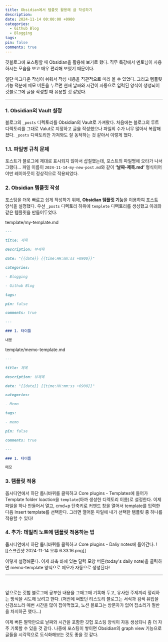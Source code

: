 ```yaml
---
title: Obsidian에서 템플릿 활용해 글 작성하기
description: 
date: 2024-11-14 00:00:00 +0900
categories:
  - Github Blog
  - Blogging
tags: 
pin: false
comments: true
---
```

깃블로그에 포스팅할 때 Obsidian을 활용해 보기로 했다. 직무 특강에서 멘토님이 사용하시는 모습을 보고 매우 편리해 보였기 때문이다.   

일단 마크다운 작성이 쉬워서 작성 내용을 직관적으로 미리 볼 수 있었다. 그리고 템플릿 기능 덕분에 메모 버튼을 누르면 현재 날짜와 시간이 자동으로 입력된 양식이 생성되어 깃블로그에 글을 작성할 때 유용할 것 같았다.


---

### 1. Obsidian의 Vault 설정

블로그의 `_posts` 디렉토리를 Obsidian의 Vault로 가져왔다. 처음에는 블로그의 루트 디렉토리를 그대로 Valut로 지정하고 글을 작성했으나 파일의 수가 너무 많아서 복잡해졌다. `_posts` 디렉토리만 가져와도 잘 동작하는 것 같아서 이렇게 했다. 

### 1.1. 파일명 규칙 문제

포스트가 블로그에 제대로 표시되지 않아서 삽질했는데, 포스트의 파일명에 오타가 나서 그랬다... 파일 이름이 `2024-11-14-my-new-post.md`와 같이 **‘날짜-제목.md’** 형식이어야만 레이아웃이 정상적으로 적용되었다.

### 2. Obsidian 템플릿 작성

포스팅을 더욱 빠르고 쉽게 작성하기 위해, **Obsidian 템플릿 기능**을 이용하여 포스트 양식을 설정했다. 우선 `_posts` 디렉토리 하위에 `templete` 디렉토리를 생성했고 아래와 같은 템플릿을 만들어두었다.

template/my-template.md
```markdown
---

title: 제목

description: 부제목

date: "{{date}} {{time:HH:mm:ss +0900}}"

categories:

- Blogging

- Github Blog

tags:

pin: false

comments: true

---

### 1. 타이틀

내용
```

template/memo-template.md
```markdown
---

title: 제목

description: 부제목

date: "{{date}} {{time:HH:mm:ss +0900}}"

categories:

- Memo

tags:

- memo

pin: false

comments: true

---

### 1. 타이틀

메모
```


### 3. 템플릿 적용
옵시디언에서 하단 톱니바퀴를 클릭하고 Core plugins - Templates에 들어가 Template folder loaction을 `template`(아까 생성한 디렉토리 이름)로 설정한다.
이제 파일을 하나 만들어서 열고, cmd+p 단축키로 커맨드 창을 열어서 template를 입력한 다음 Insert template를 선택한다. 그러면 열어둔 파일에 내가 선택한 템플릿 중 하나를 적용할 수 있다!

### 4. 추가: 데일리 노트에 템플릿 적용하는 법
옵시디언에서 하단 톱니바퀴를 클릭하고 Core plugins - Daliy notes에 들어간다.
![[스크린샷 2024-11-14 오후 6.33.16.png]]

이렇게 설정해준다. 이제 좌측 바에 있는 달력 모양 버튼(today's daily note)을 클릭하면 memo-template 양식으로 메모가 자동으로 생성된다!    

___  
<br/>

앞으로는 깃헙 블로그에 공부한 내용을 그때그때 기록해 두고, 유사한 주제끼리 정리하는 방식을 시도해 보려고 한다. (저번에 써봤던 티스토리 블로그는 서식과 검색 유입을 신경쓰느라 매번 시간을 많이 잡아먹었고, 노션 블로그는 방문자가 없어 잡소리가 절반을 차지하곤 했다...)   

이제 버튼 딸깍만으로 날짜와 시간을 포함한 깃헙 포스팅 양식이 자동 생성되니 좀 더 자주 기록할 수 있을 것 같다. 나중에 포스팅이 쌓이면 Obsidian의 graph view 기능으로 글들을 시각적으로 도식화해보는 것도 좋을 것 같다.